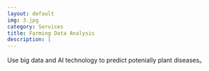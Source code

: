 ```yaml
---
layout: default
img: 3.jpg
category: Services
title: Farming Data Analysis 
description: |
---
```

  Use big data and AI technology to predict potenially plant diseases。